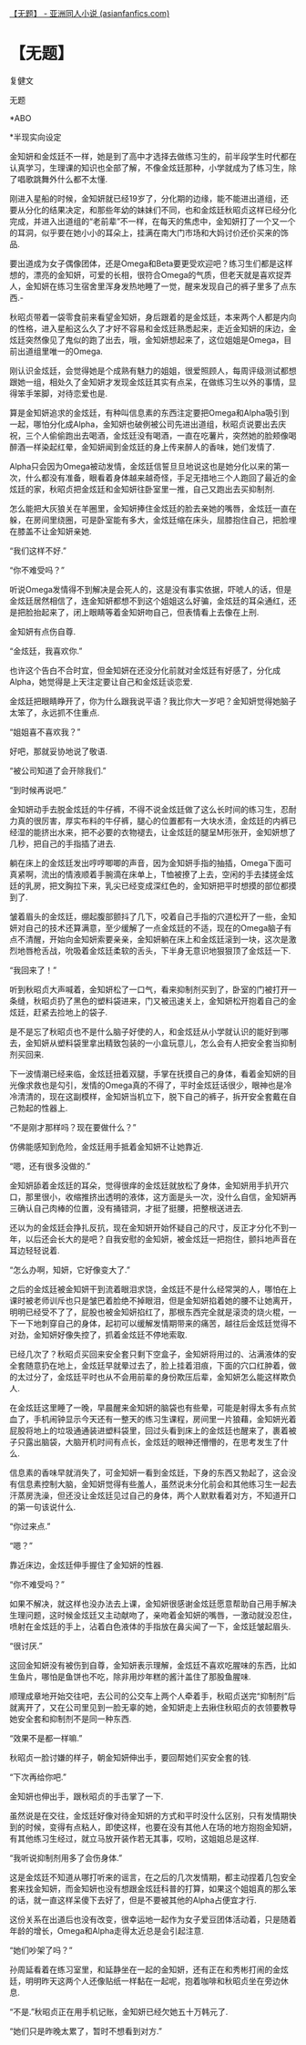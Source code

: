 [【无题】 - 亚洲同人小说 (asianfanfics.com)](https://www.asianfanfics.com/story/view/1512013/n-a)

# 【无题】

复健文

无题

 

*ABO

*半现实向设定

 

金知妍和金炫廷不一样，她是到了高中才选择去做练习生的，前半段学生时代都在认真学习，生理课的知识也全部了解，不像金炫廷那种，小学就成为了练习生，除了唱歌跳舞外什么都不太懂.

 

刚进入星船的时候，金知妍就已经19岁了，分化期的边缘，能不能进出道组，还要从分化的结果决定，和那些年幼的妹妹们不同，也和金炫廷秋昭贞这样已经分化完成，并进入出道组的“老前辈”不一样，在每天的焦虑中，金知妍打了一个又一个的耳洞，似乎要在她小小的耳朵上，挂满在南大门市场和大妈讨价还价买来的饰品.

 

要出道成为女子偶像团体，还是Omega和Beta要更受欢迎吧？练习生们都是这样想的，漂亮的金知妍，可爱的长相，很符合Omega的气质，但老天就是喜欢捉弄人，金知妍在练习生宿舍里浑身发热地睡了一觉，醒来发现自己的裤子里多了点东西.-

 

秋昭贞带着一袋零食前来看望金知妍，身后跟着的是金炫廷，本来两个人都是内向的性格，进入星船这么久了才好不容易和金炫廷熟悉起来，走近金知妍的床边，金炫廷突然像见了鬼似的跑了出去，哦，金知妍想起来了，这位姐姐是Omega，目前出道组里唯一的Omega.

 

刚认识金炫廷，会觉得她是个成熟有魅力的姐姐，很爱照顾人，每周评级测试都想跟她一组，相处久了金知妍才发现金炫廷其实有点呆，在做练习生以外的事情，显得笨手笨脚，对待恋爱也是.

 

算是金知妍追求的金炫廷，有种叫信息素的东西注定要把Omega和Alpha吸引到一起，哪怕分化成Alpha，金知妍也破例被公司先进出道组，秋昭贞说要出去庆祝，三个人偷偷跑出去喝酒，金炫廷没有喝酒，一直在吃薯片，突然她的脸颊像喝醉酒一样染起红晕，金知妍闻到金炫廷的身上传来醉人的香味，她们发情了.

 

Alpha只会因为Omega被动发情，金炫廷信誓旦旦地说这也是她分化以来的第一次，什么都没有准备，眼看着身体越来越奇怪，手足无措地三个人跑回了最近的金炫廷的家，秋昭贞把金炫廷和金知妍往卧室里一推，自己又跑出去买抑制剂.

 

怎么能把大灰狼关在羊圈里，金知妍捧住金炫廷的脸去亲她的嘴唇，金炫廷一直在躲，在房间里绕圈，可是卧室能有多大，金炫廷缩在床头，屈膝抱住自己，把脸埋在膝盖不让金知妍亲她.

 

“我们这样不好.”

 

“你不难受吗？”

 

听说Omega发情得不到解决是会死人的，这是没有事实依据，吓唬人的话，但是金炫廷居然相信了，连金知妍都想不到这个姐姐这么好骗，金炫廷的耳朵通红，还是把脸抬起来了，闭上眼睛等着金知妍吻自己，但表情看上去像在上刑.

 

金知妍有点伤自尊.

 

“金炫廷，我喜欢你.”

 

也许这个告白不合时宜，但金知妍在还没分化前就对金炫廷有好感了，分化成Alpha，她觉得是上天注定要让自己和金炫廷谈恋爱.

 

金炫廷把眼睛睁开了，你为什么跟我说平语？我比你大一岁吧？金知妍觉得她脑子太笨了，永远抓不住重点.

 

“姐姐喜不喜欢我？”

 

好吧，那就妥协地说了敬语.

 

“被公司知道了会开除我们.”

 

“到时候再说吧.”

 

金知妍动手去脱金炫廷的牛仔裤，不得不说金炫廷做了这么长时间的练习生，忍耐力真的很厉害，厚实布料的牛仔裤，腿心的位置都有一大块水渍，金炫廷的内裤已经湿的能挤出水来，把不必要的衣物褪去，让金炫廷的腿呈M形张开，金知妍想了几秒，把自己的手指插了进去.

 

躺在床上的金炫廷发出哼哼唧唧的声音，因为金知妍手指的抽插，Omega下面可真紧啊，流出的情液顺着手腕滴在床单上，T恤被撩了上去，空闲的手去揉搓金炫廷的乳房，把文胸拉下来，乳尖已经变成深红色的，金知妍把平时想摸的部位都摸到了.

 

皱着眉头的金炫廷，绷起腹部颤抖了几下，咬着自己手指的穴道松开了一些，金知妍对自己的技术还算满意，至少缓解了一点金炫廷的不适，现在的Omega脑子有点不清醒，开始向金知妍索要亲亲，金知妍躺在床上和金炫廷滚到一块，这次是激烈地唇枪舌战，吮吸着金炫廷柔软的舌头，下半身无意识地狠狠顶了金炫廷一下.

 

“我回来了！”

 

听到秋昭贞大声喊着，金知妍松了一口气，看来抑制剂买到了，卧室的门被打开一条缝，秋昭贞扔了黑色的塑料袋进来，门又被迅速关上，金知妍松开抱着自己的金炫廷，赶紧去捡地上的袋子.

 

是不是忘了秋昭贞也不是什么脑子好使的人，和金炫廷从小学就认识的能好到哪去，金知妍从塑料袋里拿出精致包装的一小盒玩意儿，怎么会有人把安全套当抑制剂买回来.

 

下一波情潮已经来临，金炫廷扭着双腿，手掌在抚摸自己的身体，看着金知妍的目光像求救也是勾引，发情的Omega真的不得了，平时金炫廷话很少，眼神也是冷冷清清的，现在这副模样，金知妍当机立下，脱下自己的裤子，拆开安全套戴在自己勃起的性器上.

 

“不是刚才那样吗？现在要做什么？”

 

仿佛能感知到危险，金炫廷用手抵着金知妍不让她靠近.

 

“嗯，还有很多没做的.”

 

金知妍舔着金炫廷的耳朵，觉得很痒的金炫廷就放松了身体，金知妍用手扒开穴口，那里很小，收缩推挤出透明的液体，这方面是头一次，没什么自信，金知妍再三确认自己肉棒的位置，没有捅错洞，才挺了挺腰，把整根送进去.

 

还以为的金炫廷会挣扎反抗，现在金知妍开始怀疑自己的尺寸，反正才分化不到一年，以后还会长大的是吧？自我安慰的金知妍，被金炫廷一把抱住，颤抖地声音在耳边轻轻说着.

 

“怎么办啊，知妍，它好像变大了.”

 

之后的金炫廷被金知妍干到流着眼泪求饶，金炫廷不是什么经常哭的人，哪怕在上课时被老师训斥也只是皱巴着脸绝不掉眼泪，但是金知妍掐着她的腰不让她离开，明明已经受不了了，屁股也被金知妍掐红了，那根东西完全就是滚烫的烧火棍，一下一下地刺穿自己的身体，起初可以缓解发情期带来的痛苦，越往后金炫廷觉得不对劲，金知妍好像失控了，抓着金炫廷不停地索取.

 

已经几次了？秋昭贞买回来安全套只剩下空盒子，金知妍将用过的、沾满液体的安全套随意扔在地上，金炫廷早就晕过去了，脸上挂着泪痕，下面的穴口红肿着，做的太过分了，金炫廷平时也从不会用前辈的身份欺压后辈，金知妍怎么能这样欺负人.

 

在金炫廷这里睡了一晚，早晨醒来金知妍的脑袋也有些晕，可能是射得太多有点贫血了，手机闹钟显示今天还有一整天的练习生课程，房间里一片狼藉，金知妍光着屁股将地上的垃圾通通装进塑料袋里，回过头看到床上的金炫廷也醒来了，裹着被子只露出脑袋，大脑开机时间有点长，金炫廷的眼神还懵懵的，在思考发生了什么.

 

信息素的香味早就消失了，可金知妍一看到金炫廷，下身的东西又勃起了，这会没有信息素控制大脑，金知妍觉得有些羞人，虽然说未分化前会和其他练习生一起去汗蒸房洗澡，但还没让金炫廷见过自己的身体，两个人默默看着对方，不知道开口的第一句该说什么.

 

“你过来点.”

 

“嗯？”

 

靠近床边，金炫廷伸手握住了金知妍的性器.

 

“你不难受吗？”

 

如果不解决，就这样也没办法去上课，金知妍很感谢金炫廷愿意帮助自己用手解决生理问题，这时候金炫廷又主动献吻了，亲吻着金知妍的嘴唇，一激动就没忍住，喷射在金炫廷的手上，沾着白色液体的手指放在鼻尖闻了一下，金炫廷皱起眉头.

 

“很讨厌.”

 

这回金知妍没有被伤到自尊，金知妍表示理解，金炫廷不喜欢吃腥味的东西，比如生鱼片，哪怕是鱼饼也不吃，除非用炒年糕的酱汁盖住了那股鱼腥味.

 

顺理成章地开始交往吧，去公司的公交车上两个人牵着手，秋昭贞送完“抑制剂”后就离开了，又在公司里见到一脸无辜的她，金知妍走上去揪住秋昭贞的衣领要教导她安全套和抑制剂不是同一种东西.

 

“效果不是都一样嘛.”

 

秋昭贞一脸讨嫌的样子，朝金知妍伸出手，要回帮她们买安全套的钱.

 

“下次再给你吧.”

 

金知妍也伸出手，跟秋昭贞的手击掌了一下.

 

虽然说是在交往，金炫廷好像对待金知妍的方式和平时没什么区别，只有发情期快到的时候，变得有点粘人，即使这样，也要在没有其他人在场的地方抱抱金知妍，有其他练习生经过，就立马放开装作若无其事，哎哟，这姐姐总是这样.

 

“我听说抑制剂用多了会伤身体.”

 

这是金炫廷不知道从哪打听来的谣言，在之后的几次发情期，都主动捏着几包安全套来找金知妍，而金知妍也没有想跟金炫廷科普的打算，如果这个姐姐真的那么笨的话，就一直这样呆傻下去好了，但是不要被其他的Alpha占便宜才行.

 

这份关系在出道后也没有改变，很幸运地一起作为女子爱豆团体活动着，只是随着年龄的增长，Omega和Alpha走得太近总是会引起注意.

 

“她们吵架了吗？”

 

孙周延看着在练习室里，和延静坐在一起的金知妍，还有正在和秀彬打闹的金炫廷，明明昨天这两个人还像贴纸一样黏在一起呢，抱着咖啡和秋昭贞坐在旁边休息.

 

“不是.”秋昭贞正在用手机记账，金知妍已经欠她五十万韩元了.

 

“她们只是昨晚太累了，暂时不想看到对方.”